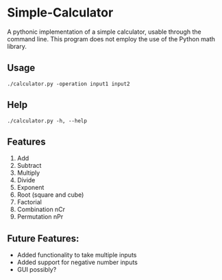 # Simple-Calculator
A pythonic implementation of a simple calculator, usable through the command line. This program does not employ the use of the Python math library.

## Usage
```./calculator.py -operation input1 input2```

## Help
```./calculator.py -h, --help```

## Features 
1. Add
2. Subtract
3. Multiply
4. Divide
5. Exponent
6. Root (square and cube)
7. Factorial
8. Combination nCr
9. Permutation nPr

## Future Features:
- Added functionality to take multiple inputs
- Added support for negative number inputs
- GUI possibly?